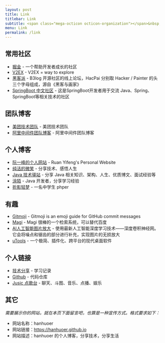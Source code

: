 ```yaml
---
layout: post
title: Link
titlebar: Link
subtitle: <span class="mega-octicon octicon-organization"></span>&nbsp;&nbsp; Resource link
menu: Link
permalink: /link
---
```


## 常用社区

- [掘金](https://juejin.im/) - 一个帮助开发者成长的社区
- [V2EX](https://v2ex.com/) - V2EX = way to explore
- [黑客派](https://hacpai.com/) - B3log 开源社区的线上论坛，HacPai 分别取 Hacker / Painter 的头三个字母组成，源自《黑客与画家》
- [SpringBoot 中文社区](https://springboot.io/) - 这是SpringBoot开发者用于交流 Java、Spring、SpringBoot等相关技术的社区

## 团队博客

- [美团技术团队](https://tech.meituan.com/) - 美团技术团队
- [阿里中间件团队博客](http://jm.taobao.org/) - 阿里中间件团队博客

## 个人博客

- [阮一峰的个人网站](http://www.ruanyifeng.com/) - Ruan Yifeng's Personal Website
- [纯洁的微笑](http://www.ityouknow.com/) - 分享技术、感悟人生
- [Java 技术驿站](http://cmsblogs.com/) - 分享 Java 相关知识、架构、人生、优质博文、面试经验等
- [涂陌](https://tycoding.cn/) - Java 开发者，分享学习经验
- [折影轻梦](https://nexmoe.com/) - 一名中学生 phper

## 有趣

- [Gitmoji](https://gitmoji.carloscuesta.me/) - Gitmoji is an emoji guide for GitHub commit messages
- [Magi](https://magi.com/) - Magi 很棒的一个检索系统，可以替代百度
- [AI人工智能图片放大](https://bigjpg.com/) - 使用最新人工智能深度学习技术——深度卷积神经网。它会将噪点和锯齿的部分进行补充，实现图片的无损放大
- [uTools](https://u.tools/) - 一个极简、插件化、跨平台的现代桌面软件

## 个人链接

- [技术分享](https://hanhuoer.github.io/) - 学习记录
- [Github](https://github.com/hanhuoer) - 代码仓库
- [Jusic 点歌台](https://music.scoder.club) - 聊天、斗图、音乐、点播、娱乐

## 其它  

*需要展示你的网站，就在本页下面留言吧，也算是一种宣传方式。格式要求如下：*

- 网站名称：hanhuoer
- 网站链接：https://hanhuoer.github.io
- 网站描述：hanhuoer 的个人博客，分享技术，分享生活

